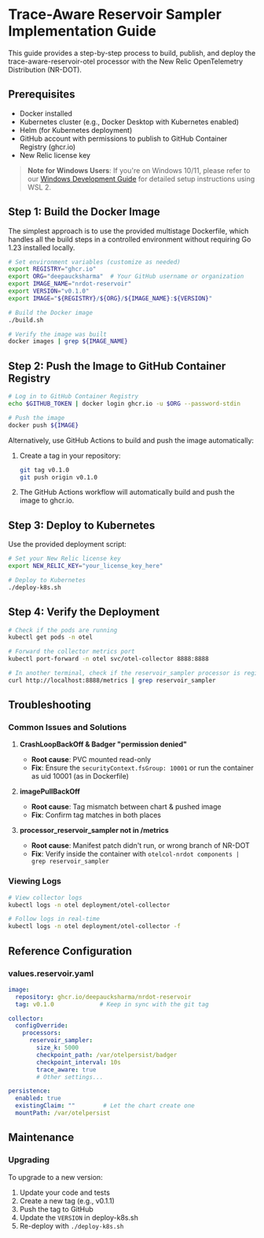 # Trace-Aware Reservoir Sampler Implementation Guide

This guide provides a step-by-step process to build, publish, and deploy the trace-aware-reservoir-otel processor with the New Relic OpenTelemetry Distribution (NR-DOT).

## Prerequisites

- Docker installed
- Kubernetes cluster (e.g., Docker Desktop with Kubernetes enabled)
- Helm (for Kubernetes deployment)
- GitHub account with permissions to publish to GitHub Container Registry (ghcr.io)
- New Relic license key

> **Note for Windows Users**: If you're on Windows 10/11, please refer to our [Windows Development Guide](WINDOWS-GUIDE.md) for detailed setup instructions using WSL 2.

## Step 1: Build the Docker Image

The simplest approach is to use the provided multistage Dockerfile, which handles all the build steps in a controlled environment without requiring Go 1.23 installed locally.

```bash
# Set environment variables (customize as needed)
export REGISTRY="ghcr.io"
export ORG="deepaucksharma"  # Your GitHub username or organization
export IMAGE_NAME="nrdot-reservoir"
export VERSION="v0.1.0"
export IMAGE="${REGISTRY}/${ORG}/${IMAGE_NAME}:${VERSION}"

# Build the Docker image
./build.sh

# Verify the image was built
docker images | grep ${IMAGE_NAME}
```

## Step 2: Push the Image to GitHub Container Registry

```bash
# Log in to GitHub Container Registry
echo $GITHUB_TOKEN | docker login ghcr.io -u $ORG --password-stdin

# Push the image
docker push ${IMAGE}
```

Alternatively, use GitHub Actions to build and push the image automatically:

1. Create a tag in your repository:
   ```bash
   git tag v0.1.0
   git push origin v0.1.0
   ```

2. The GitHub Actions workflow will automatically build and push the image to ghcr.io.

## Step 3: Deploy to Kubernetes

Use the provided deployment script:

```bash
# Set your New Relic license key
export NEW_RELIC_KEY="your_license_key_here"

# Deploy to Kubernetes
./deploy-k8s.sh
```

## Step 4: Verify the Deployment

```bash
# Check if the pods are running
kubectl get pods -n otel

# Forward the collector metrics port
kubectl port-forward -n otel svc/otel-collector 8888:8888

# In another terminal, check if the reservoir_sampler processor is registered
curl http://localhost:8888/metrics | grep reservoir_sampler
```

## Troubleshooting

### Common Issues and Solutions

1. **CrashLoopBackOff & Badger "permission denied"**
   - **Root cause**: PVC mounted read-only
   - **Fix**: Ensure the `securityContext.fsGroup: 10001` or run the container as uid 10001 (as in Dockerfile)

2. **imagePullBackOff**
   - **Root cause**: Tag mismatch between chart & pushed image
   - **Fix**: Confirm tag matches in both places

3. **processor_reservoir_sampler not in /metrics**
   - **Root cause**: Manifest patch didn't run, or wrong branch of NR-DOT
   - **Fix**: Verify inside the container with `otelcol-nrdot components | grep reservoir_sampler`

### Viewing Logs

```bash
# View collector logs
kubectl logs -n otel deployment/otel-collector

# Follow logs in real-time
kubectl logs -n otel deployment/otel-collector -f
```

## Reference Configuration

### values.reservoir.yaml

```yaml
image:
  repository: ghcr.io/deepaucksharma/nrdot-reservoir
  tag: v0.1.0             # Keep in sync with the git tag

collector:
  configOverride:
    processors:
      reservoir_sampler:
        size_k: 5000
        checkpoint_path: /var/otelpersist/badger
        checkpoint_interval: 10s
        trace_aware: true
        # Other settings...

persistence:
  enabled: true
  existingClaim: ""        # Let the chart create one
  mountPath: /var/otelpersist
```

## Maintenance

### Upgrading

To upgrade to a new version:

1. Update your code and tests
2. Create a new tag (e.g., v0.1.1)
3. Push the tag to GitHub
4. Update the `VERSION` in deploy-k8s.sh
5. Re-deploy with `./deploy-k8s.sh`